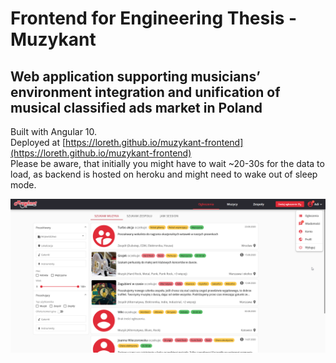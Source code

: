 # Frontend for Engineering Thesis - Muzykant  
## Web application supporting musicians’ environment integration and unification of musical classified ads market in Poland
Built with Angular 10.  
Deployed at [https://loreth.github.io/muzykant-frontend](https://loreth.github.io/muzykant-frontend)  
Please be aware, that initially you might have to wait ~20-30s for the data to load, as backend is hosted on heroku and might need to wake out of sleep mode.

![website preview image](https://raw.githubusercontent.com/Loreth/muzykant-frontend/gh-pages/main-view.png)
